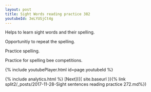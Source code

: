 ```yaml
---
layout: post
title: Sight Words reading practice 382
youtubeId: 3eLYUSjCt4g
---
```

 
 
Helps to learn sight words and their spelling.

Opportunitiy to repeat the spelling. 

Practice spelling. 
 
Practice for spelling bee competitions. 
 
{% include youtubePlayer.html id=page.youtubeId %}
 
 
{% include analytics.html %} 
[Next]({{ site.baseurl }}{% link  split2/_posts/2017-11-28-Sight sentences reading practice 272.md%})
 
